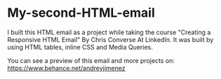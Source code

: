 # My-second-HTML-email

I built this HTML email as a project while taking the course "Creating a Responsive HTML Email" By Chris Converse At LinkedIn.
It was built by using HTML tables, inline CSS and Media Queries.

You can see a preview of this email and more projects on: https://www.behance.net/andreyjimenez

